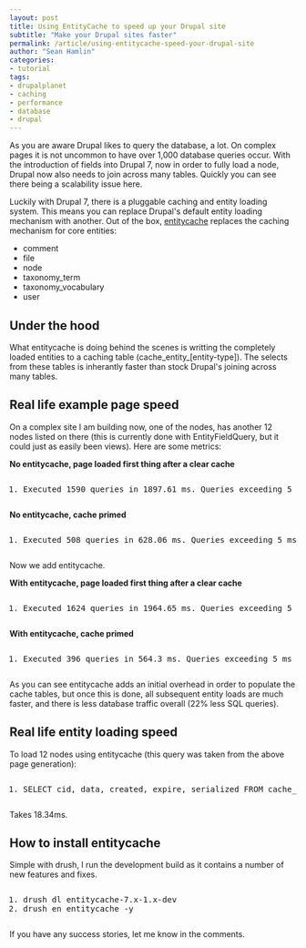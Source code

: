 ```yaml
---
layout: post
title: Using EntityCache to speed up your Drupal site
subtitle: "Make your Drupal sites faster"
permalink: /article/using-entitycache-speed-your-drupal-site
author: "Sean Hamlin"
categories:
- tutorial
tags:
- drupalplanet
- caching
- performance
- database
- drupal
---
```


<p>As you are aware Drupal likes to query the database, a lot. On complex pages it is not uncommon to have over 1,000 database queries occur. With the introduction of fields into Drupal 7, now in order to fully load a node, Drupal now also needs to join across many tables. Quickly you can see there being a scalability issue here.</p><p>Luckily with Drupal 7, there is a pluggable caching and entity loading system. This means you can replace Drupal's default entity loading mechanism with another. Out of the box, <a href="http://drupal.org/project/entitycache">entitycache</a> replaces the caching mechanism for core entities:</p><ul><li>comment</li><li>file</li><li>node</li><li>taxonomy_term</li><li>taxonomy_vocabulary</li><li>user</li></ul><h2>Under the hood</h2><p>What entitycache is doing behind the scenes is writting the completely loaded entities to a caching table (cache_entity_[entity-type]). The selects from these tables is inherantly faster than stock Drupal's joining across many tables.</p><h2>Real life example page speed</h2><p>On a complex site I am building now, one of the nodes, has another 12 nodes listed on there (this is currently done with EntityFieldQuery, but it could just as easily been views). Here are some metrics:</p><p><strong>No entitycache, page loaded​ first thing after a clear cache</strong></p>
<pre class="true; codetag prettyprint linenums prettyprinted"><ol class="linenums"><li class="L0"><span class="typ">Executed</span><span class="pln"> </span><span class="lit">1590</span><span class="pln"> queries </span><span class="kwd">in</span><span class="pln"> </span><span class="lit">1897.61</span><span class="pln"> ms</span><span class="pun">.</span><span class="pln"> </span><span class="typ">Queries</span><span class="pln"> exceeding </span><span class="lit">5</span><span class="pln"> ms are highlighted</span><span class="pun">.</span><span class="pln"> </span><span class="typ">Page</span><span class="pln"> execution time was </span><span class="lit">6728.64</span><span class="pln"> ms</span><span class="pun">.</span><span class="pln"> </span><span class="typ">Memory</span><span class="pln"> used at</span><span class="pun">:</span><span class="pln"> devel_boot</span><span class="pun">()=</span><span class="lit">8.95</span><span class="pln"> MB</span><span class="pun">,</span><span class="pln"> devel_shutdown</span><span class="pun">()=</span><span class="lit">144.97</span><span class="pln"> MB</span><span class="pun">,</span><span class="pln"> PHP peak</span><span class="pun">=</span><span class="lit">146.5</span><span class="pln"> MB</span><span class="pun">.</span></li></ol></pre>
<p><strong>No entitycache, cache primed</strong></p>
<pre class="true; codetag prettyprint linenums prettyprinted"><ol class="linenums"><li class="L0"><span class="typ">Executed</span><span class="pln"> </span><span class="lit">508</span><span class="pln"> queries </span><span class="kwd">in</span><span class="pln"> </span><span class="lit">628.06</span><span class="pln"> ms</span><span class="pun">.</span><span class="pln"> </span><span class="typ">Queries</span><span class="pln"> exceeding </span><span class="lit">5</span><span class="pln"> ms are highlighted</span><span class="pun">.</span><span class="pln"> </span><span class="typ">Page</span><span class="pln"> execution time was </span><span class="lit">1799.17</span><span class="pln"> ms</span><span class="pun">.</span><span class="pln"> </span><span class="typ">Memory</span><span class="pln"> used at</span><span class="pun">:</span><span class="pln"> devel_boot</span><span class="pun">()=</span><span class="lit">9.31</span><span class="pln"> MB</span><span class="pun">,</span><span class="pln"> devel_shutdown</span><span class="pun">()=</span><span class="lit">89.94</span><span class="pln"> MB</span><span class="pun">,</span><span class="pln"> PHP peak</span><span class="pun">=</span><span class="lit">90.75</span><span class="pln"> MB</span><span class="pun">.</span></li></ol></pre>
<p>Now we add entitycache.</p><p><strong>With entitycache, page loaded first thing after a clear cache</strong></p>
<pre class="true; codetag prettyprint linenums prettyprinted"><ol class="linenums"><li class="L0"><span class="typ">Executed</span><span class="pln"> </span><span class="lit">1624</span><span class="pln"> queries </span><span class="kwd">in</span><span class="pln"> </span><span class="lit">1964.65</span><span class="pln"> ms</span><span class="pun">.</span><span class="pln"> </span><span class="typ">Queries</span><span class="pln"> exceeding </span><span class="lit">5</span><span class="pln"> ms are highlighted</span><span class="pun">.</span><span class="pln"> </span><span class="typ">Page</span><span class="pln"> execution time was </span><span class="lit">6768.48</span><span class="pln"> ms</span><span class="pun">.</span><span class="pln"> </span><span class="typ">Memory</span><span class="pln"> used at</span><span class="pun">:</span><span class="pln"> devel_boot</span><span class="pun">()=</span><span class="lit">8.95</span><span class="pln"> MB</span><span class="pun">,</span><span class="pln"> devel_shutdown</span><span class="pun">()=</span><span class="lit">145.17</span><span class="pln"> MB</span><span class="pun">,</span><span class="pln"> PHP peak</span><span class="pun">=</span><span class="lit">146.75</span><span class="pln"> MB</span><span class="pun">.</span></li></ol></pre>
<p><strong>With entitycache, cache primed</strong></p>
<pre class="true; codetag prettyprint linenums prettyprinted"><ol class="linenums"><li class="L0"><span class="typ">Executed</span><span class="pln"> </span><span class="lit">396</span><span class="pln"> queries </span><span class="kwd">in</span><span class="pln"> </span><span class="lit">564.3</span><span class="pln"> ms</span><span class="pun">.</span><span class="pln"> </span><span class="typ">Queries</span><span class="pln"> exceeding </span><span class="lit">5</span><span class="pln"> ms are highlighted</span><span class="pun">.</span><span class="pln"> </span><span class="typ">Page</span><span class="pln"> execution time was </span><span class="lit">1680.65</span><span class="pln"> ms</span><span class="pun">.</span><span class="pln"> </span><span class="typ">Memory</span><span class="pln"> used at</span><span class="pun">:</span><span class="pln"> devel_boot</span><span class="pun">()=</span><span class="lit">7.96</span><span class="pln"> MB</span><span class="pun">,</span><span class="pln"> devel_shutdown</span><span class="pun">()=</span><span class="lit">89.57</span><span class="pln"> MB</span><span class="pun">,</span><span class="pln"> PHP peak</span><span class="pun">=</span><span class="lit">90.5</span><span class="pln"> MB</span><span class="pun">.</span></li></ol></pre>
<p>As you can see entitycache adds an initial overhead in order to populate the cache tables, but once this is done, all subsequent entity loads are much faster, and there is less database traffic overall (22% less SQL queries).</p><h2>Real life entity loading speed</h2><p>To load 12 nodes using entitycache (this query was taken from the above page generation):</p>
<pre class="true; codetag prettyprint linenums prettyprinted"><ol class="linenums"><li class="L0"><span class="pln">SELECT cid</span><span class="pun">,</span><span class="pln"> data</span><span class="pun">,</span><span class="pln"> created</span><span class="pun">,</span><span class="pln"> expire</span><span class="pun">,</span><span class="pln"> serialized FROM cache_entity_node WHERE cid IN </span><span class="pun">(</span><span class="str">'4370'</span><span class="pun">,</span><span class="pln"> </span><span class="str">'122'</span><span class="pun">,</span><span class="pln"> </span><span class="str">'2828'</span><span class="pun">,</span><span class="pln"> </span><span class="str">'120'</span><span class="pun">,</span><span class="pln"> </span><span class="str">'3648'</span><span class="pun">,</span><span class="pln"> </span><span class="str">'3045'</span><span class="pun">,</span><span class="pln"> </span><span class="str">'4356'</span><span class="pun">,</span><span class="pln"> </span><span class="str">'3642'</span><span class="pun">,</span><span class="pln"> </span><span class="str">'3379'</span><span class="pun">,</span><span class="pln"> </span><span class="str">'3067'</span><span class="pun">,</span><span class="pln"> </span><span class="str">'107'</span><span class="pun">,</span><span class="pln"> </span><span class="str">'4376'</span><span class="pun">)</span></li></ol></pre>
<p>Takes 18.34ms.</p><h2>How to install entitycache</h2><p>Simple with drush, I run the development build as it contains a number of new features and fixes.</p>
<pre class="true; codetag prettyprint linenums prettyprinted"><ol class="linenums"><li class="L0"><span class="pln">drush dl entitycache</span><span class="pun">-</span><span class="lit">7.x</span><span class="pun">-</span><span class="lit">1.x</span><span class="pun">-</span><span class="pln">dev</span></li><li class="L1"><span class="pln">drush en entitycache </span><span class="pun">-</span><span class="pln">y</span></li></ol></pre>
<p>If you have any success stories, let me know in the comments.</p>